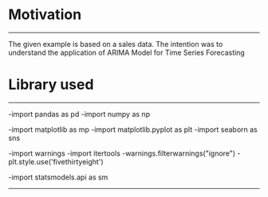 # Motivation
***
The given example is based on a sales data. The intention was to understand the application of ARIMA Model for Time Series Forecasting

# Library used
***
-import pandas as pd
-import numpy as np

-import matplotlib as mp
-import matplotlib.pyplot as plt 
-import seaborn as sns

-import warnings
-import itertools
-warnings.filterwarnings("ignore")
-plt.style.use('fivethirtyeight')

-import statsmodels.api as sm 
  ***
